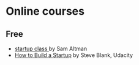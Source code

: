 # Online courses

## Free
- [startup class ](http://startupclass.samaltman.com/) by Sam Altman
- [How to Build a Startup](https://classroom.udacity.com/courses/ep245/lessons/48743167/concepts/487500570923) by Steve Blank, Udacity


